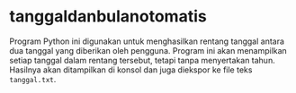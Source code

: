 # tanggaldanbulanotomatis
Program Python ini digunakan untuk menghasilkan rentang tanggal antara dua tanggal yang diberikan oleh pengguna. Program ini akan menampilkan setiap tanggal dalam rentang tersebut, tetapi tanpa menyertakan tahun. Hasilnya akan ditampilkan di konsol dan juga diekspor ke file teks `tanggal.txt`.
